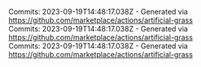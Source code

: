 Commits: 2023-09-19T14:48:17.038Z - Generated via https://github.com/marketplace/actions/artificial-grass
<br>
Commits: 2023-09-19T14:48:17.038Z - Generated via https://github.com/marketplace/actions/artificial-grass
<br>
Commits: 2023-09-19T14:48:17.038Z - Generated via https://github.com/marketplace/actions/artificial-grass
<br>
